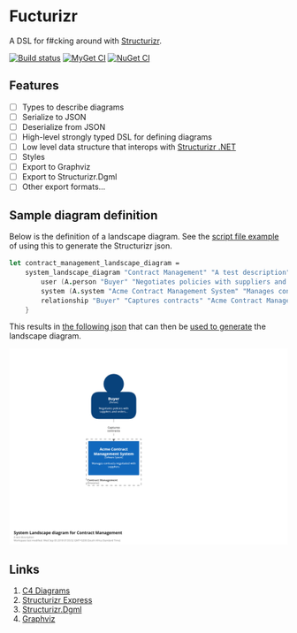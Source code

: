 # Fucturizr

A DSL for f#cking around with [Structurizr](https://c4model.com).

[![Build status](https://ci.appveyor.com/api/projects/status/05drr0dq7omoru07?svg=true)](https://ci.appveyor.com/project/dburriss/Fucturizr)
[![MyGet CI](https://img.shields.io/myget/dburriss-ci/vpre/Fucturizr.Core.svg)](http://myget.org/gallery/dburriss-ci)
[![NuGet CI](https://img.shields.io/nuget/v/Fucturizr.Core.svg)](https://www.nuget.org/packages/Fucturizr.Core/)

## Features

- [ ] Types to describe diagrams
- [ ] Serialize to JSON
- [ ] Deserialize from JSON
- [ ] High-level strongly typed DSL for defining diagrams
- [ ] Low level data structure that interops with [Structurizr .NET](https://github.com/structurizr/dotnet)
- [ ] Styles
- [ ] Export to Graphviz
- [ ] Export to Structurizr.Dgml
- [ ] Other export formats...

## Sample diagram definition

Below is the definition of a landscape diagram. See the [script file example](/examples/system-landscape.fsx) of using this to generate the Structurizr json.

```fsharp
let contract_management_landscape_diagram =
    system_landscape_diagram "Contract Management" "A test description" Size.A5_Landscape {
        user (A.person "Buyer" "Negotiates policies with suppliers and orders..." (730,230))
        system (A.system "Acme Contract Management System" "Manages contracts negotiated with suppliers" (705,830))
        relationship "Buyer" "Captures contracts" "Acme Contract Management System"
    }
```

This results in [the following json](/examples/system-landscape.json) that can then be [used to generate](https://structurizr.com/express?src=https://raw.githubusercontent.com/dburriss/Fucturizr/master/examples/system-landscape.json) the landscape diagram.

![Contract Management System Landscape Diagram](/assets/contract-management-landscape.png)

## Links

1. [C4 Diagrams](https://c4model.com/)
1. [Structurizr Express](https://structurizr.com/express)
1. [Structurizr.Dgml](https://github.com/merijndejonge/Structurizr.Dgml)
1. [Graphviz](https://graphviz.gitlab.io/)
